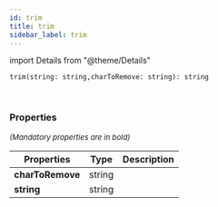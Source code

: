 ```yaml
---
id: trim
title: trim
sidebar_label: trim
---
```


import Details from "@theme/Details"


```tsx
trim(string: string,charToRemove: string): string
```
<br/>



### Properties

<font size="2"><i>(Mandatory properties are in bold)</i></font>

| Properties | Type | Description |
| --------- | ---- | ----------- |
| **charToRemove** | string |  |
| **string** | string |  |


